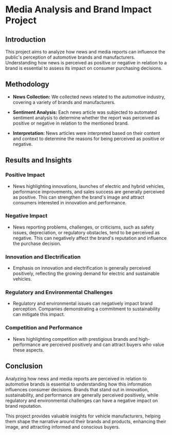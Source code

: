 # Media Analysis and Brand Impact Project

## Introduction

This project aims to analyze how news and media reports can influence the public's perception of automotive brands and manufacturers. Understanding how news is perceived as positive or negative in relation to a brand is essential to assess its impact on consumer purchasing decisions.

## Methodology

- **News Collection:** We collected news related to the automotive industry, covering a variety of brands and manufacturers.

- **Sentiment Analysis:** Each news article was subjected to automated sentiment analysis to determine whether the report was perceived as positive or negative in relation to the mentioned brand.

- **Interpretation:** News articles were interpreted based on their content and context to determine the reasons for being perceived as positive or negative.

## Results and Insights

### Positive Impact

- News highlighting innovations, launches of electric and hybrid vehicles, performance improvements, and sales success are generally perceived as positive. This can strengthen the brand's image and attract consumers interested in innovation and performance.

### Negative Impact

- News reporting problems, challenges, or criticisms, such as safety issues, depreciation, or regulatory obstacles, tend to be perceived as negative. This can negatively affect the brand's reputation and influence the purchase decision.

### Innovation and Electrification

- Emphasis on innovation and electrification is generally perceived positively, reflecting the growing demand for electric and sustainable vehicles.

### Regulatory and Environmental Challenges

- Regulatory and environmental issues can negatively impact brand perception. Companies demonstrating a commitment to sustainability can mitigate this impact.

### Competition and Performance

- News highlighting competition with prestigious brands and high-performance are perceived positively and can attract buyers who value these aspects.

## Conclusion

Analyzing how news and media reports are perceived in relation to automotive brands is essential to understanding how this information influences consumer decisions. Brands that stand out in innovation, sustainability, and performance are generally perceived positively, while regulatory and environmental challenges can have a negative impact on brand reputation.

This project provides valuable insights for vehicle manufacturers, helping them shape the narrative around their brands and products, enhancing their image, and attracting informed and conscious buyers.
